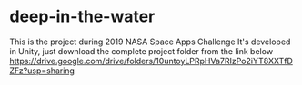 # deep-in-the-water
This is the project during 2019 NASA Space Apps Challenge
It's developed in Unity, just download the complete project folder from the link below
https://drive.google.com/drive/folders/10untoyLPRpHVa7RIzPo2iYT8XXTfDZFz?usp=sharing
